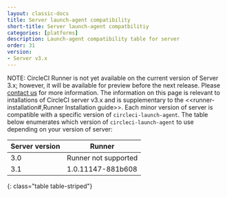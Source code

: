```yaml
---
layout: classic-docs
title: Server launch-agent compatibility
short-title: Server launch-agent compatbilitiy
categories: [platforms]
description: Launch-agent compatibility table for server
order: 31
version:
- Server v3.x
---
```


NOTE: CircleCI Runner is not yet available on the current version of Server
3.x; however, it will be available for preview before the next release. Please
[contact us](https://circleci.com/contact/) for more information.
The information on this page is relevant to intallations of CircleCI server v3.x and is supplementary to the <<runner-installation#,Runner Installation guide>>.
Each minor version of server is compatible with a specific version of
`circleci-launch-agent`. The table below enumerates which version of `circleci-launch-agent` to use
depending on your version of server:

Server version  | Runner
----------------|---------------------------------
3.0             | Runner not supported
3.1             | 1.0.11147-881b608
{: class="table table-striped"}
